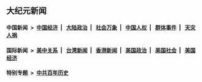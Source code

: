 ## 大纪元新闻

#### 中国新闻 &nbsp;>&nbsp; [中国经济](indexes/ncid283/README.md?09162045) &nbsp;| &nbsp; [大陆政治](indexes/ncid277/README.md?09162045) &nbsp;| &nbsp; [社会万象](indexes/ncid282/README.md?09162045) &nbsp;| &nbsp; [中国人权](indexes/ncid278/README.md?09162045) &nbsp;| &nbsp; [群体事件](indexes/ncid279/README.md?09162045) &nbsp;| &nbsp; [天灾人祸](indexes/ncid280/README.md?09162045)

#### 国际新闻 &nbsp;>&nbsp; [美中关系](indexes/nf1412576/README.md?09162045) &nbsp;| &nbsp; [台湾新闻](indexes/ncid1349361/README.md?09162045) &nbsp;| &nbsp; [香港新闻](indexes/ncid1349362/README.md?09162045) &nbsp;| &nbsp; [美国政治](indexes/ncid1078159/README.md?09162045) &nbsp;| &nbsp; [美国社会](indexes/ncid1078160/README.md?09162045) &nbsp;| &nbsp; [美国经济](indexes/ncid1078158/README.md?09162045)

#### 特别专题 &nbsp;>&nbsp; [中共百年历史](https://github.com/easy2view/epoch-special/blob/master/README.md?09162045)  
